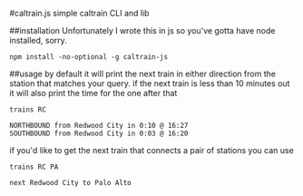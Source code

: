 #caltrain.js
simple caltrain CLI and lib

##installation
Unfortunately I wrote this in js so you've gotta have node installed, sorry.
```
npm install -no-optional -g caltrain-js
```

##usage
by default it will print the next train in either direction from the station that matches your query. if the next train is less than 10 minutes out it will also print the time for the one after that
```
trains RC 
```
```
NORTHBOUND from Redwood City in 0:10 @ 16:27
SOUTHBOUND from Redwood City in 0:03 @ 16:20
```
if you'd like to get the next train that connects a pair of stations you can use
```
trains RC PA 
```
```
next Redwood City to Palo Alto
```

